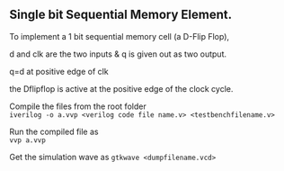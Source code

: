 ## Single bit Sequential Memory Element. 

To implement a 1 bit sequential memory cell (a D-Flip Flop),

d and clk are the two inputs & q is given out as two output.

q=d at positive edge of clk

the Dflipflop is active at the positive edge of the clock cycle.

Compile the files from the root folder         
                `iverilog -o a.vvp <verilog code file name.v> <testbenchfilename.v>`

Run the compiled file as                  
                `vvp a.vvp`

Get the simulation wave as
                `gtkwave <dumpfilename.vcd>`